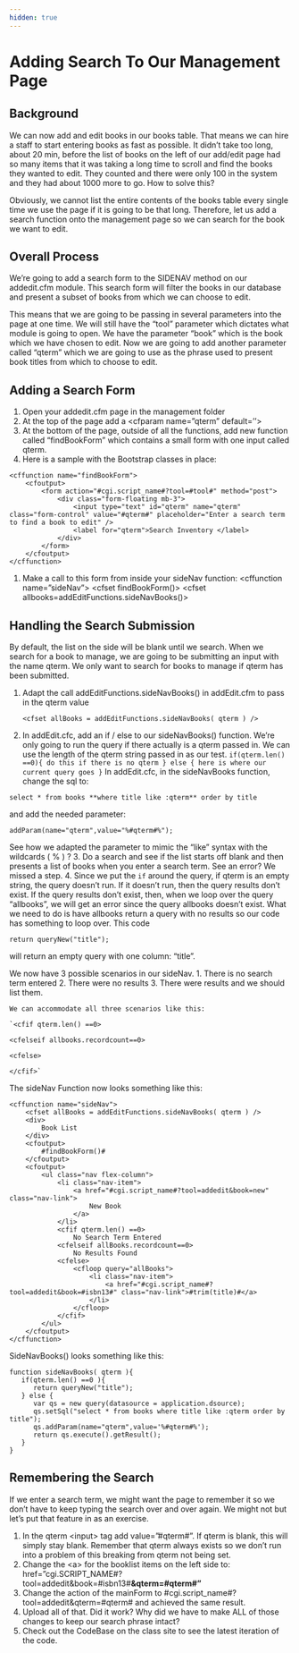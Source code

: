 ```yaml
---
hidden: true
---
```


# Adding Search To Our Management Page

## Background

We can now add and edit books in our books table. That means we can hire a staff to start entering books as fast as possible. It didn’t take too long, about 20 min, before the list of books on the left of our add/edit page had so many items that it was taking a long time to scroll and find the books they wanted to edit. They counted and there were only 100 in the system and they had about 1000 more to go. How to solve this?

Obviously, we cannot list the entire contents of the books table every single time we use the page if it is going to be that long. Therefore, let us add a search function onto the management page so we can search for the book we want to edit.

## Overall Process

We’re going to add a search form to the SIDENAV method on our addedit.cfm module. This search form will filter the books in our database and present a subset of books from which we can choose to edit.

This means that we are going to be passing in several parameters into the page at one time. We will still have the “tool” parameter which dictates what module is going to open. We have the parameter “book” which is the book which we have chosen to edit. Now we are going to add another parameter called “qterm” which we are going to use as the phrase used to present book titles from which to choose to edit.

## Adding a Search Form

1. Open your addedit.cfm page in the management folder
2. At the top of the page add a \<cfparam name=”qterm” default=’’>
3. At the bottom of the page, outside of all the functions, add new function called “findBookForm” which contains a small form with one input called qterm.
4. Here is a sample with the Bootstrap classes in place:

```
<cffunction name="findBookForm">
    <cfoutput>
        <form action="#cgi.script_name#?tool=#tool#" method="post">
            <div class="form-floating mb-3">
                <input type="text" id="qterm" name="qterm" class="form-control" value="#qterm#" placeholder="Enter a search term to find a book to edit" />
                <label for="qterm">Search Inventory </label>
            </div>
        </form>
    </cfoutput>
</cffunction>
```

1. Make a call to this form from inside your sideNav function: \<cffunction name=”sideNav”> \<cfset findBookForm()> \<cfset allbooks=addEditFunctions.sideNavBooks()>

## Handling the Search Submission

By default, the list on the side will be blank until we search. When we search for a book to manage, we are going to be submitting an input with the name qterm. We only want to search for books to manage if qterm has been submitted.

1.  Adapt the call addEditFunctions.sideNavBooks() in addEdit.cfm to pass in the qterm value

    `<cfset allBooks = addEditFunctions.sideNavBooks( qterm ) />`
2. In addEdit.cfc, add an if / else to our sideNavBooks() function. We’re only going to run the query if there actually is a qterm passed in. We can use the length of the qterm string passed in as our test. `if(qterm.len() ==0){ do this if there is no qterm } else { here is where our current query goes }` In addEdit.cfc, in the sideNavBooks function, change the sql to:

`select * from books **where title like :qterm** order by title`

and add the needed parameter:

`addParam(name="qterm",value="%#qterm#%");`

See how we adapted the parameter to mimic the “like” syntax with the wildcards ( % ) ? 3. Do a search and see if the list starts off blank and then presents a list of books when you enter a search term. See an error? We missed a step. 4. Since we put the `if` around the query, if qterm is an empty string, the query doesn’t run. If it doesn’t run, then the query results don’t exist. If the query results don’t exist, then, when we loop over the query “allbooks”, we will get an error since the query allbooks doesn’t exist. What we need to do is have allbooks return a query with no results so our code has something to loop over. This code

`return queryNew("title");`

will return an empty query with one column: “title”.

We now have 3 possible scenarios in our sideNav. 1. There is no search term entered 2. There were no results 3. There were results and we should list them.

```
We can accommodate all three scenarios like this:

`<cfif qterm.len() ==0>

<cfelseif allbooks.recordcount==0>

<cfelse>

</cfif>`
```

The sideNav Function now looks something like this:

```
<cffunction name="sideNav">
    <cfset allBooks = addEditFunctions.sideNavBooks( qterm ) />
    <div>
        Book List
    </div>
    <cfoutput>
        #findBookForm()#
    </cfoutput>
    <cfoutput>
        <ul class="nav flex-column">
            <li class="nav-item">
                <a href="#cgi.script_name#?tool=addedit&book=new" class="nav-link">
                    New Book
                </a>
            </li>
            <cfif qterm.len() ==0>
                No Search Term Entered
            <cfelseif allBooks.recordcount==0>
                No Results Found
            <cfelse>
                <cfloop query="allBooks">
                    <li class="nav-item">
                        <a href="#cgi.script_name#?tool=addedit&book=#isbn13#" class="nav-link">#trim(title)#</a>
                    </li>
                </cfloop>
            </cfif>
        </ul>
    </cfoutput>
</cffunction>
```

SideNavBooks() looks something like this:

```
function sideNavBooks( qterm ){
   if(qterm.len() ==0 ){
      return queryNew("title");
   } else {
      var qs = new query(datasource = application.dsource);
      qs.setSql("select * from books where title like :qterm order by title");
      qs.addParam(name="qterm",value='%#qterm#%');
      return qs.execute().getResult();
   }
}
```

## Remembering the Search

If we enter a search term, we might want the page to remember it so we don’t have to keep typing the search over and over again. We might not but let’s put that feature in as an exercise.

1. In the qterm \<input> tag add value=”#qterm#”. If qterm is blank, this will simply stay blank. Remember that qterm always exists so we don’t run into a problem of this breaking from qterm not being set.
2. Change the \<a> for the booklist items on the left side to: href=”cgi.SCRIPT\_NAME#?tool=addedit\&book=#isbn13#**\&qterm=#qterm#”**
3. Change the action of the mainForm to #cgi.script\_name#?tool=addedit\&qterm=#qterm# and achieved the same result.
4. Upload all of that. Did it work? Why did we have to make ALL of those changes to keep our search phrase intact?
5. Check out the CodeBase on the class site to see the latest iteration of the code.
